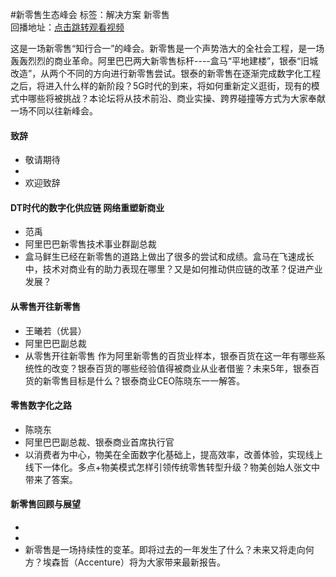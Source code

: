 #新零售生态峰会标签：<kbd>解决方案</kbd> <kbd>新零售</kbd><br>回播地址：[点击跳转观看视频](https://alhlsvodhls08.e.vhall.com/mp4record/NewRetailEcosystemSummit.mp4)这是一场新零售“知行合一”的峰会。新零售是一个声势浩大的全社会工程，是一场轰轰烈烈的商业革命。阿里巴巴两大新零售标杆----盒马“平地建楼”，银泰“旧城改造”，从两个不同的方向进行新零售尝试。银泰的新零售在逐渐完成数字化工程之后，将进入什么样的新阶段？5G时代的到来，将如何重新定义逛街，现有的模式中哪些将被挑战？本论坛将从技术前沿、商业实操、跨界碰撞等方式为大家奉献一场不同以往新峰会。#### 致辞* 敬请期待*  *  欢迎致辞#### DT时代的数字化供应链 网络重塑新商业* 范禹* 阿里巴巴新零售技术事业群副总裁* 盒马鲜生已经在新零售的道路上做出了很多的尝试和成绩。盒马在飞速成长中，技术对商业有的助力表现在哪里？又是如何推动供应链的改革？促进产业发展？#### 从零售开往新零售* 王曦若（优昙）* 阿里巴巴副总裁* 	从零售开往新零售 作为阿里新零售的百货业样本，银泰百货在这一年有哪些系统性的改变？银泰百货的哪些经验值得被商业从业者借鉴？未来5年，银泰百货的新零售目标是什么？银泰商业CEO陈晓东一一解答。#### 零售数字化之路* 陈晓东* 阿里巴巴副总裁、银泰商业首席执行官* 以消费者为中心，物美在全面数字化基础上，提高效率，改善体验，实现线上线下一体化。多点+物美模式怎样引领传统零售转型升级？物美创始人张文中带来了答案。#### 新零售回顾与展望* * * 新零售是一场持续性的变革。即将过去的一年发生了什么？未来又将走向何方？埃森哲（Accenture）将为大家带来最新报告。